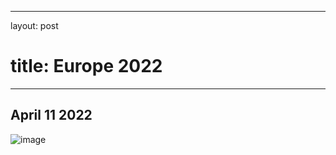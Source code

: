 
---
layout: post
# title: Europe 2022
---


April 11 2022
--------------------------------------------
![image](https://drive.google.com/file/d/1VgQzAfI7PabWPZE8p81Nkm1iulU5ZGTX/view?usp=sharing)